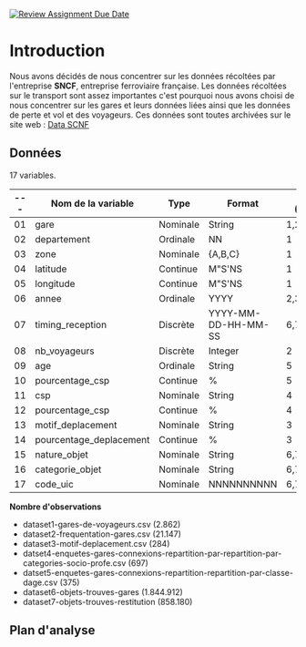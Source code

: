 [![Review Assignment Due Date](https://classroom.github.com/assets/deadline-readme-button-24ddc0f5d75046c5622901739e7c5dd533143b0c8e959d652212380cedb1ea36.svg)](https://classroom.github.com/a/Fj4cXJY4)
# Introduction

Nous avons décidés de nous concentrer sur les données récoltées par l'entreprise __SNCF__, entreprise ferroviaire française.
Les données récoltées sur le transport sont assez importantes c'est pourquoi nous avons choisi de nous concentrer sur les gares et leurs données liées ainsi que les données de perte et vol et des voyageurs.
Ces données sont toutes archivées sur le site web : [Data SCNF](https://data.sncf.com)


## Données

17 variables.

|--- | Nom de la variable | Type | Format | Dataset (Origine) |
|--- |--- |--- |--- |--- |
|01 | gare | Nominale | String | 1,2,3,4,5,6,7 |
|02 | departement | Ordinale | NN | 1 |
|03 | zone | Nominale | {A,B,C} | 1 | 
|04 | latitude | Continue | M"S'NS | 1 |
|05 | longitude | Continue | M"S'NS | 1 |
|06 | annee | Ordinale | YYYY | 2,3,4 |
|07 | timing_reception | Discrète | YYYY-MM-DD-HH-MM-SS | 6,7 |
|08 | nb_voyageurs | Discrète | Integer | 2 |
|09 | age | Ordinale | String | 5 |
|10 | pourcentage_csp | Continue | % | 5 |
|11 | csp | Nominale | String | 4 |
|12 | pourcentage_csp | Continue | % | 4 |
|13 | motif_deplacement | Nominale | String | 3 |
|14 | pourcentage_deplacement | Continue | % | 3 |
|15 | nature_objet | Nominale | String | 6,7 |
|16 | categorie_objet | Nominale | String | 6,7 |
|17 | code_uic | Nominale | NNNNNNNNNN | 6,7 |


**Nombre d'observations**
+ dataset1-gares-de-voyageurs.csv (2.862)
+ dataset2-frequentation-gares.csv (21.147)
+ dataset3-motif-deplacement.csv (284) 
+ datset4-enquetes-gares-connexions-repartition-par-repartition-par-categories-socio-profe.csv (697)
+ datset5-enquetes-gares-connexions-repartition-repartition-par-classe-dage.csv (375)
+  dataset6-objets-trouves-gares (1.844.912)
+  dataset7-objets-trouves-restitution (858.180)


## Plan d'analyse